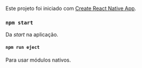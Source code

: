 Este projeto foi iniciado com [Create React Native App](https://github.com/react-community/create-react-native-app).


### `npm start`

Da *start* na aplicação.

#### `npm run eject`

Para usar módulos nativos.
